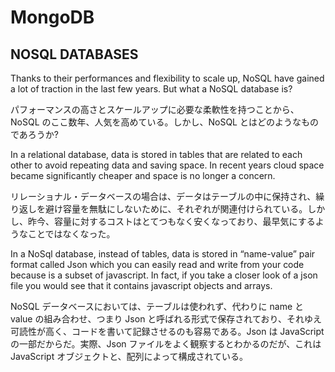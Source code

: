 # MongoDB
## NOSQL DATABASES
Thanks to their performances and flexibility to scale up,NoSQL have gained a lot of traction in the last few years.But what a NoSQL database is?

パフォーマンスの高さとスケールアップに必要な柔軟性を持つことから、NoSQL のここ数年、人気を高めている。しかし、NoSQL とはどのようなものであろうか?

In a relational database, data is stored in tables that are related to each other to avoid repeating data and saving space.In recent years cloud space became significantly cheaper and space is no longer a concern.

リレーショナル・データベースの場合は、データはテーブルの中に保持され、繰り返しを避け容量を無駄にしないために、それぞれが関連付けられている。しかし、昨今、容量に対するコストはとてつもなく安くなっており、最早気にするようなことではなくなった。

In a NoSql database, instead of tables, data is stored in“name-value” pair format called Json which you can easily read and write from your code because is a subset of javascript. In fact, if you take a closer look of a json file you would see that it contains javascript objects and arrays.

NoSQL データベースにおいては、テーブルは使われず、代わりに name と value の組み合わせ、つまり Json と呼ばれる形式で保存されており、それゆえ可読性が高く、コードを書いて記録させるのも容易である。Json は JavaScript の一部だからだ。実際、Json ファイルをよく観察するとわかるのだが、これは JavaScript オブジェクトと、配列によって構成されている。